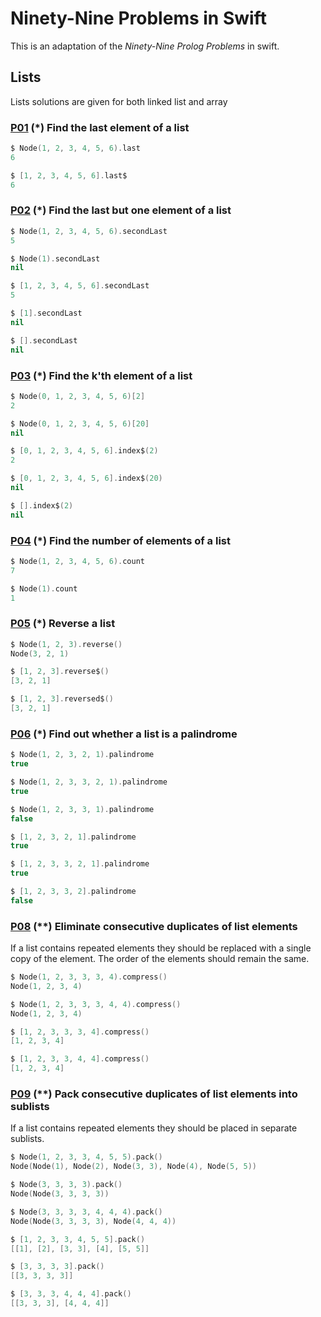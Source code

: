 # Ninety-Nine Problems in Swift

This is an adaptation of the *Ninety-Nine Prolog Problems* in swift.


<!---
* [Lists](#lists)
* [Arithmetic](#arithmetic)
* [Logic and Codes](#logic-and-codes)
* [Binary Trees](#binary-trees)
* [Multiway Trees](#multiway-trees)
* [Graphs](#graphs)
* [Miscellaneous](#miscellaneous)

-->

## Lists

Lists solutions are given for both linked list and array

### [P01](https://github.com/udaypandey/Ninety-Nine-Swift-Problems/blob/master/NinetyNineSwiftProblems/Solutions/P01.swift) **(*) Find the last element of a list**

```swift
$ Node(1, 2, 3, 4, 5, 6).last
6

$ [1, 2, 3, 4, 5, 6].last$
6
```

### [P02](https://github.com/udaypandey/Ninety-Nine-Swift-Problems/blob/master/NinetyNineSwiftProblems/Solutions/P02.swift) **(*) Find the last but one element of a list**

```swift
$ Node(1, 2, 3, 4, 5, 6).secondLast
5

$ Node(1).secondLast
nil

$ [1, 2, 3, 4, 5, 6].secondLast
5

$ [1].secondLast
nil

$ [].secondLast
nil
```

### [P03](https://github.com/udaypandey/Ninety-Nine-Swift-Problems/blob/master/NinetyNineSwiftProblems/Solutions/P03.swift) **(*) Find the k'th element of a list**

```swift
$ Node(0, 1, 2, 3, 4, 5, 6)[2]
2

$ Node(0, 1, 2, 3, 4, 5, 6)[20]
nil

$ [0, 1, 2, 3, 4, 5, 6].index$(2)
2

$ [0, 1, 2, 3, 4, 5, 6].index$(20)
nil

$ [].index$(2)
nil
```

### [P04](https://github.com/udaypandey/Ninety-Nine-Swift-Problems/blob/master/NinetyNineSwiftProblems/Solutions/P04.swift) **(*) Find the number of elements of a list**

```swift
$ Node(1, 2, 3, 4, 5, 6).count
7

$ Node(1).count
1
```

### [P05](https://github.com/udaypandey/Ninety-Nine-Swift-Problems/blob/master/NinetyNineSwiftProblems/Solutions/P05.swift) **(*) Reverse a list**

```swift
$ Node(1, 2, 3).reverse()
Node(3, 2, 1)

$ [1, 2, 3].reverse$()
[3, 2, 1]

$ [1, 2, 3].reversed$()
[3, 2, 1]
```

### [P06](https://github.com/udaypandey/Ninety-Nine-Swift-Problems/blob/master/NinetyNineSwiftProblems/Solutions/P06.swift) **(*) Find out whether a list is a palindrome**

```swift
$ Node(1, 2, 3, 2, 1).palindrome
true

$ Node(1, 2, 3, 3, 2, 1).palindrome
true

$ Node(1, 2, 3, 3, 1).palindrome
false

$ [1, 2, 3, 2, 1].palindrome
true

$ [1, 2, 3, 3, 2, 1].palindrome
true

$ [1, 2, 3, 3, 2].palindrome
false
```

<!---
### [P07](https://github.com/udaypandey/Ninety-Nine-Swift-Problems/blob/master/NinetyNineSwiftProblems/Solutions/P07.swift) **(\*\*) Flatten a nested list structure**

```swift
$ flatten (List [Elem 1, List [Elem 2, List [Elem 3, Elem 4], Elem 5]])
[1,2,3,4,5]
```
-->

### [P08](https://github.com/udaypandey/Ninety-Nine-Swift-Problems/blob/master/NinetyNineSwiftProblems/Solutions/P08.swift) **(\*\*) Eliminate consecutive duplicates of list elements**

If a list contains repeated elements they should be replaced with a single copy of the element. The order of the elements should remain the same.

```swift
$ Node(1, 2, 3, 3, 3, 4).compress()
Node(1, 2, 3, 4)

$ Node(1, 2, 3, 3, 3, 4, 4).compress()
Node(1, 2, 3, 4)

$ [1, 2, 3, 3, 3, 4].compress()
[1, 2, 3, 4]

$ [1, 2, 3, 3, 4, 4].compress()
[1, 2, 3, 4]
```

### [P09](https://github.com/udaypandey/Ninety-Nine-Swift-Problems/blob/master/NinetyNineSwiftProblems/Solutions/P09.swift) **(\*\*) Pack consecutive duplicates of list elements into sublists**

If a list contains repeated elements they should be placed in separate sublists.

```swift
$ Node(1, 2, 3, 3, 4, 5, 5).pack()
Node(Node(1), Node(2), Node(3, 3), Node(4), Node(5, 5))

$ Node(3, 3, 3, 3).pack()
Node(Node(3, 3, 3, 3))

$ Node(3, 3, 3, 3, 4, 4, 4).pack()
Node(Node(3, 3, 3, 3), Node(4, 4, 4))

$ [1, 2, 3, 3, 4, 5, 5].pack()
[[1], [2], [3, 3], [4], [5, 5]]

$ [3, 3, 3, 3].pack()
[[3, 3, 3, 3]]

$ [3, 3, 3, 4, 4, 4].pack()
[[3, 3, 3], [4, 4, 4]]
```

<!---
### [P10](https://github.com/udaypandey/Ninety-Nine-Swift-Problems/blob/master/NinetyNineSwiftProblems/Solutions/P01.swift **(*) Run-length encoding of a list**

Use the result of problem 1.09 to implement the so-called run-length encoding data compression method. Consecutive duplicates of elements are encoded as terms [N,E] where N is the number of duplicates of the element E.

```
$ encode ["a", "a", "a", "a", "b", "c", "c", "a", "a", "d", "e", "e", "e", "e"]
[(4,"a"),(1,"b"),(2,"c"),(2,"a"),(1,"d"),(4,"e")]
```

### [P11](https://github.com/udaypandey/Ninety-Nine-Swift-Problems/blob/master/NinetyNineSwiftProblems/Solutions/P01.swift **(*) Modified run-length encoding**

Modify the result of problem 1.10 in such a way that if an element has no duplicates it is simply copied into the result list. Only elements with duplicates are transferred as [N,E] terms.

```swift
$ encode_modified ["a", "a", "a", "a", "b", "c", "c", "a", "a", "d", "e", "e", "e", "e"]
[Right (4,"a"),Left "b",Right (2,"c"),Right (2,"a"),Left "d",Right (4,"e")]
```

### [P12](https://github.com/udaypandey/Ninety-Nine-Swift-Problems/blob/master/NinetyNineSwiftProblems/Solutions/P01.swift **(*) Decode a run-length encoded list**

```swift
$ decode [Right (4,"a"),Left "b",Right (2,"c"),Right (2,"a"),Left "d",Right (4,"e")]
["a","a","a","a","b","c","c","a","a","d","e","e","e","e"]
```

### [P13](https://github.com/udaypandey/Ninety-Nine-Swift-Problems/blob/master/NinetyNineSwiftProblems/Solutions/P01.swift **(\*\*) Run-length encoding of a list (direct solution)**

Implement the so-called run-length encoding data compression method directly. i.e. don't explicitly create the sublists containing the duplicates, as in problem P09, but only count them.

```
$ encode_direct ["a", "a", "a", "a", "b", "c", "c", "a", "a", "d", "e", "e", "e", "e"]
[(4,"a"),(1,"b"),(2,"c"),(2,"a"),(1,"d"),(4,"e")]
```

### [P14](https://github.com/udaypandey/Ninety-Nine-Swift-Problems/blob/master/NinetyNineSwiftProblems/Solutions/P01.swift **(*) Duplicate the elements of a list**

```swift
$ duplicate ["a","b","c","d"]
["a","a","b","b","c","c","d","d"]
```
### [P15](https://github.com/udaypandey/Ninety-Nine-Swift-Problems/blob/master/NinetyNineSwiftProblems/Solutions/P01.swift **(\*\*) Duplicate the elements of a list a given number of times**

```swift
$ duplicate ["a","b","c"] 3
["a","a","a","b","b","b","c","c","c"]
```

### [P16](https://github.com/udaypandey/Ninety-Nine-Swift-Problems/blob/master/NinetyNineSwiftProblems/Solutions/P01.swift **(\*\*) Drop every N'th element from a list**

```swift
$ dropEveryNth ["a", "b", "c", "d", "e", "f", "g", "h", "i", "j", "k"] 3
["a","b","d","e","g","h","j","k"]
```
### [P17](https://github.com/udaypandey/Ninety-Nine-Swift-Problems/blob/master/NinetyNineSwiftProblems/Solutions/P01.swift **(*) Split a list into two parts; the length of the first part is given**

```swift
$ split ["a", "b", "c", "d", "e", "f", "g", "h", "i", "k"] 3
(["a","b","c"],["d","e","f","g","h","i","k"])
```

### [P18](https://github.com/udaypandey/Ninety-Nine-Swift-Problems/blob/master/NinetyNineSwiftProblems/Solutions/P01.swift **(\*\*) Extract a slice from a list**

```swift
$ slice ["a", "b", "c", "d", "e", "f", "g", "h", "i", "k"] 3 7
["c","d","e","f"]
```

### [P19](https://github.com/udaypandey/Ninety-Nine-Swift-Problems/blob/master/NinetyNineSwiftProblems/Solutions/P01.swift **(\*\*) Rotate a list N places to the left**

```swift
$ rotate ["a", "b", "c", "d", "e", "f", "g", "h"] 3
["d","e","f","g","h","a","b","c"]

$ rotate ["a", "b", "c", "d", "e", "f", "g", "h"] (-2)
["g","h","a","b","c","d","e","f"]
```

### [P20](https://github.com/udaypandey/Ninety-Nine-Swift-Problems/blob/master/NinetyNineSwiftProblems/Solutions/P01.swift **(*) Remove the K'th element from a list**

```swift
$ removeAt ["a", "b", "c", "d"] 2
(["a","c","d"],"b")
```

### [P21](https://github.com/udaypandey/Ninety-Nine-Swift-Problems/blob/master/NinetyNineSwiftProblems/Solutions/P01.swift **(*) Insert an element at a given position into a list**

```swift
$ insertAt ["a", "b", "c", "d"] 2 "alfa"
["a","alfa","b","c","d"]
```

### [P22](https://github.com/udaypandey/Ninety-Nine-Swift-Problems/blob/master/NinetyNineSwiftProblems/Solutions/P01.swift **(*) Create a list containing all integers within a given range**

```swift
$ range 4 9
[4,5,6,7,8,9]
```

### [P23](https://github.com/udaypandey/Ninety-Nine-Swift-Problems/blob/master/NinetyNineSwiftProblems/Solutions/P01.swift **(\*\*) Extract a given number of randomly selected elements from a list**

```swift
$ randomSelect ["a", "b", "c", "d", "e", "f", "g", "h"] 3
```

### [P24](https://github.com/udaypandey/Ninety-Nine-Swift-Problems/blob/master/NinetyNineSwiftProblems/Solutions/P01.swift **(*) Lotto: Draw N different random numbers from the set 1..M**

> Hint: Combine the solutions of problems P22 and P23

```swift
$ randomSelect_lotto 6 (1,49)
[48,2,42,42,2,8]
```

### [P25](https://github.com/udaypandey/Ninety-Nine-Swift-Problems/blob/master/NinetyNineSwiftProblems/Solutions/P01.swift **(*) Generate a random permutation of the elements of a list**

> Hint: Use the solution of problem P23

```swift
$ randomPermutation ["a", "b", "c", "d", "e", "f"]
["b","a","b","c","a","a"]
```

### [P26](https://github.com/udaypandey/Ninety-Nine-Swift-Problems/blob/master/NinetyNineSwiftProblems/Solutions/P01.swift **(\*\*) Generate the combinations of K distinct objects chosen from the N elements of a list**


```swift
$ combinations ["a", "b", "c", "d", "e", "f"] 3

[["a","b","c"],["a","b","d"],["a","c","d"],["b","c","d"],["a","b","e"],["a","c","e"],["b","c","e"],["a","d","e"],["b","d","e"],["c","d","e"],["a","b","f"],["a","c","f"],["b","c","f"],["a","d","f"],["b","d","f"],["c","d","f"],["a","e","f"],["b","e","f"],["c","e","f"],["d","e","f"]]
```

### [P27](https://github.com/udaypandey/Ninety-Nine-Swift-Problems/blob/master/NinetyNineSwiftProblems/Solutions/P01.swift **(\*\*) Group the elements of a set into disjoint subsets**

a) In how many ways can a group of 9 people work in 3 disjoint subgroups of 2, 3 and 4 persons? Write a predicate that generates all the possibilities via backtracking

```swift
$ length (group3 ["aldo", "beat", "carla", "david", "evi", "flip", "gary", "hugo", "ida"])

1260
```

b) Generalize the above predicate in a way that we can specify a list of group sizes and the predicate will return a list of groups.


```swift
$ length(group' ["aldo", "beat", "carla", "david", "evi", "flip", "gary", "hugo", "ida"] [2,2,5])

756
```


### [P28](https://github.com/udaypandey/Ninety-Nine-Swift-Problems/blob/master/NinetyNineSwiftProblems/Solutions/P01.swift **(\*\*) Sorting a list of lists according to length of sublists**

a) We suppose that a list (InList) contains elements that are lists themselves. The objective is to sort the elements of InList according to their **length**. E.g. short lists first, longer lists later, or vice versa.

```swift
$ lsort [["a", "b", "c"], ["d", "e"], ["f", "g", "h"], ["d", "e"], ["i", "j", "k"], ["m", "n"], ["o"]]

[["o"],["d","e"],["d","e"],["m","n"],["a","b","c"],["f","g","h"],["i","j","k"]]
```

b) Again, we suppose that a list (InList) contains elements that are lists themselves. But this time the objective is to sort the elements of InList according to their **length frequency**; i.e. in the default, where sorting is done in ascending order, lists with rare lengths are placed first, others with a more frequent length come later.

```swift
$ lfsort [["a", "b", "c"], ["d", "e"], ["f", "g", "h"], ["d", "e"], ["i", "j", "k","l"], ["m", "n"], ["o"]]

[["o"],["i","j","k","l"],["a","b","c"],["f","g","h"],["d","e"],["d","e"],["m","n"]]
```

## Arithmetic

### [P31](https://github.com/udaypandey/Ninety-Nine-Swift-Problems/blob/master/NinetyNineSwiftProblems/Solutions/P01.swift **(\*\*) Determine whether a given integer number is prime.**

```swift
$ isPrime 7
True
```


### [P32](https://github.com/udaypandey/Ninety-Nine-Swift-Problems/blob/master/NinetyNineSwiftProblems/Solutions/P01.swift **(\*\*) Determine the prime factors of a given positive integer.**

```swift
$ primeFactors 315
[3,3,5,7]

$ primeFactors 33
[3,11]
```

### [P33](https://github.com/udaypandey/Ninety-Nine-Swift-Problems/blob/master/NinetyNineSwiftProblems/Solutions/P01.swift **(\*\*) Determine the prime factors of a given positive integer (2).**

```swift
$ primeFactorsMult 315
[[3,2],[5,1],[7,1]]
```

### [P34](https://github.com/udaypandey/Ninety-Nine-Swift-Problems/blob/master/NinetyNineSwiftProblems/Solutions/P01.swift **(*) A list of prime numbers**

```swift
$ primeNumbers [7..31]
[7,11,13,17,19,23,29,31]
```

### [P35](https://github.com/udaypandey/Ninety-Nine-Swift-Problems/blob/master/NinetyNineSwiftProblems/Solutions/P01.swift **(\*\*) Goldbach's conjecture**

```swift
$ goldbach 28
[5,23]
```

### [P36](https://github.com/udaypandey/Ninety-Nine-Swift-Problems/blob/master/NinetyNineSwiftProblems/Solutions/P01.swift **(\*\*) A list of Goldbach compositions.**

Given a range of integers by its lower and upper limit, print a list of all even numbers and their Goldbach composition.

```swift
$ goldbach_list [9..20]
[(10,[3,7]),(12,[5,7]),(14,[3,11]),(16,[3,13]),(18,[5,13]),(20,[3,17])]
```

In most cases, if an even number is written as the sum of two prime numbers, one of them is very small. Very rarely, the primes are both bigger than say 50. Try to find out how many such cases there are in the range 2..3000.

```swift
$ goldbach_list1 50 [1..2000]
[(992,[73,919]),(1382,[61,1321]),(1856,[67,1789]),(1928,[61,1867])]
```
### [P37](https://github.com/udaypandey/Ninety-Nine-Swift-Problems/blob/master/NinetyNineSwiftProblems/Solutions/P01.swift **(\*\*) Determine the greatest common divisor of two positive integer numbers.**

```swift
$ gcd' 36 63
9
```

### [P38](https://github.com/udaypandey/Ninety-Nine-Swift-Problems/blob/master/NinetyNineSwiftProblems/Solutions/P01.swift **(*) Determine whether two positive integer numbers are coprime.**

```swift
$ coprime 25 64
True
```

### [P39](https://github.com/udaypandey/Ninety-Nine-Swift-Problems/blob/master/NinetyNineSwiftProblems/Solutions/P01.swift **(\*\*) Calculate Euler's totient function phi(m).**

```swift
$ totient_phi 10
4
```

### [P40](https://github.com/udaypandey/Ninety-Nine-Swift-Problems/blob/master/NinetyNineSwiftProblems/Solutions/P01.swift **(\*\*) Calculate Euler's totient function phi(m) (2).**

See problem P39 for the definition of Euler's totient function. If the list of the prime factors of a number m is known in the form of problem 2.03 then the function phi(m) can be efficiently calculated as follows: Let `[[p1,m1],[p2,m2],[p3,m3],...]` be the list of prime factors (and their multiplicities) of a given number m. Then phi(m) can be calculated with the following formula:

`phi(m) = (p1 - 1) * p1**(m1 - 1) * (p2 - 1) * p2**(m2 - 1) * (p3 - 1) * p3**(m3 - 1) * ...`

Note that a**b stands for the b'th power of a.

```
$ phi 10
4
$ phi 99
60
```

> Also you can import modules defined in 01-lists by starting ghci using the command `ghci -i../01-lists`

### [P41](https://github.com/udaypandey/Ninety-Nine-Swift-Problems/blob/master/NinetyNineSwiftProblems/Solutions/P01.swift **(*) Compare the two methods of calculating Euler's totient function.**

Use the solutions of problems P39 and P40 to compare the algorithms. Take the number of logical inferences as a measure for efficiency. Try to calculate `phi(10090)` as an example.

### [P46](https://github.com/udaypandey/Ninety-Nine-Swift-Problems/blob/master/NinetyNineSwiftProblems/Solutions/P01.swift **(\*\*) Truth tables for logical expressions.**

Define predicates and/2, or/2, nand/2, nor/2, xor/2, impl/2 and equ/2 (for logical equivalence) which succeed or fail according to the result of their respective operations; e.g. and(A,B) will succeed, if and only if both A and B succeed. Note that A and B can be Prolog goals (not only the constants true and fail).

A logical expression in two variables can then be written in prefix notation, as in the following example: and(or(A,B),nand(A,B)).

Now, write a predicate table/3 which prints the truth table of a given logical expression in two variables.

```
table (\a b -> (and' a (or' a b)))
[(True,True,True),(True,False,True),(False,True,False),(False,False,False)]
```

### [P47](https://github.com/udaypandey/Ninety-Nine-Swift-Problems/blob/master/NinetyNineSwiftProblems/Solutions/P01.swift **(*) Truth tables for logical expressions(2).**

Skipping this problem for now.

### [P48](https://github.com/udaypandey/Ninety-Nine-Swift-Problems/blob/master/NinetyNineSwiftProblems/Solutions/P01.swift **(\*\*) Truth tables for logical expressions(3).**

Skipping this problem for now.

### [P49](https://github.com/udaypandey/Ninety-Nine-Swift-Problems/blob/master/NinetyNineSwiftProblems/Solutions/P01.swift **(\*\*) Gray code.**

An n-bit Gray code is a sequence of n-bit strings constructed according to certain rules. For example,
```
n = 1: C(1) = ['0','1'].
n = 2: C(2) = ['00','01','11','10'].
n = 3: C(3) = ['000','001','011','010','110','111','101','100'].
```

```swift
$ gray 3
["000","001","011","010","110","111","101","100"]
```


-->
